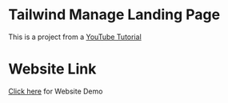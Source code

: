 # Tailwind Manage Landing Page
This is a project from a [YouTube Tutorial](https://youtu.be/dFgzHOX84xQ)

# Website Link
[Click here](https://prashanjithemam.github.io/tailwind-demo/) for Website Demo